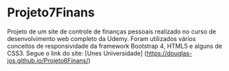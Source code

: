 # Projeto7Finans
 Projeto de um site de controle de finanças pessoais realizado no curso de desenvolvimento web completo da Udemy.
 Foram utilizados vários conceitos de responsividade da framework Bootstrap 4, HTML5 e alguns de CSS3.
  Segue o link do site: [Unes Universidade] (https://douglas-jos.github.io/Projeto6Finans/)
